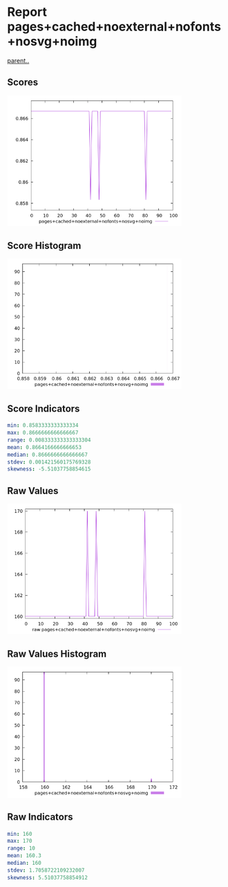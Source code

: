 # Report pages+cached+noexternal+nofonts+nosvg+noimg

[parent..](./..)  


## Scores

![score](./score.png)  

## Score Histogram

![hist](./hist.png)  

## Score Indicators

```yaml
min: 0.8583333333333334
max: 0.8666666666666667
range: 0.008333333333333304
mean: 0.8664166666666653
median: 0.8666666666666667
stdev: 0.001421560175769328
skewness: -5.51037758854615

```

## Raw Values

![raw](./raw.png)  

## Raw Values Histogram

![raw hist](./raw_hist.png)  

## Raw Indicators

```yaml
min: 160
max: 170
range: 10
mean: 160.3
median: 160
stdev: 1.7058722109232007
skewness: 5.51037758854912

```

<style>
  img {
    max-width: 80%;
  }
</style>
      
